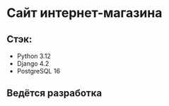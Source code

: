 # Сайт интернет-магазина

## Стэк: ##
- Python 3.12
- Django 4.2
- PostgreSQL 16

## Ведётся разработка
